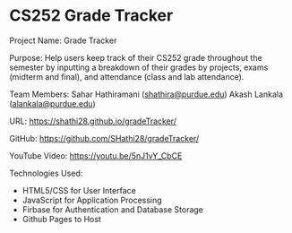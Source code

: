 # CS252 Grade Tracker

Project Name: Grade Tracker

Purpose:  Help users keep track of their CS252 grade throughout the semester by inputting a breakdown of their grades by projects, exams             (midterm and final), and attendance (class and lab attendance).

Team Members:   Sahar Hathiramani (shathira@purdue.edu)
                Akash Lankala (alankala@purdue.edu)
                
URL:      https://shathi28.github.io/gradeTracker/

GitHub:   https://github.com/SHathi28/gradeTracker/

YouTube Video:  https://youtu.be/5nJ1vY_CbCE

Technologies Used:
- HTML5/CSS for User Interface
- JavaScript for Application Processing
- Firbase for Authentication and Database Storage
- Github Pages to Host
